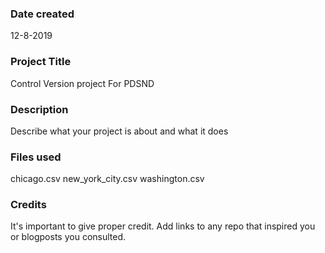 ### Date created
12-8-2019

### Project Title
Control Version project For PDSND

### Description
Describe what your project is about and what it does

### Files used
chicago.csv
new_york_city.csv
washington.csv

### Credits
It's important to give proper credit. Add links to any repo that inspired you or blogposts you consulted.
